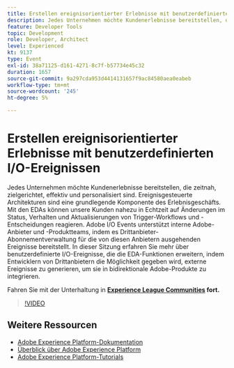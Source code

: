 ```yaml
---
title: Erstellen ereignisorientierter Erlebnisse mit benutzerdefinierten I/O-Ereignissen
description: Jedes Unternehmen möchte Kundenerlebnisse bereitstellen, die zeitnah, zielgerichtet, effektiv und personalisiert sind. Ereignisgesteuerte Architekturen sind eine grundlegende Komponente des Erlebnisgeschäfts. Mit den EDAs können unsere Kunden nahezu in Echtzeit auf Änderungen im Status, Verhalten und Aktualisierungen von Trigger-Workflows und -Entscheidungen reagieren. Adobe I/O Events unterstützt interne Adobe-Anbieter und -Produktteams, indem es Drittanbieter-Abonnementverwaltung für die von diesen Anbietern ausgehenden Ereignisse bereitstellt. In dieser Sitzung erfahren Sie mehr über benutzerdefinierte I/O-Ereignisse, die die EDA-Funktionen erweitern, indem Entwicklern von Drittanbietern die Möglichkeit gegeben wird, externe Ereignisse zu generieren, um sie in bidirektionale Adobe-Produkte zu integrieren.
feature: Developer Tools
topic: Development
role: Developer, Architect
level: Experienced
kt: 9137
type: Event
exl-id: 38a71125-d161-4271-8c7f-b57734e45c32
duration: 1657
source-git-commit: 9a297cda953d4414131657f9ac84580aea0eabeb
workflow-type: tm+mt
source-wordcount: '245'
ht-degree: 5%

---
```


# Erstellen ereignisorientierter Erlebnisse mit benutzerdefinierten I/O-Ereignissen

Jedes Unternehmen möchte Kundenerlebnisse bereitstellen, die zeitnah, zielgerichtet, effektiv und personalisiert sind. Ereignisgesteuerte Architekturen sind eine grundlegende Komponente des Erlebnisgeschäfts. Mit den EDAs können unsere Kunden nahezu in Echtzeit auf Änderungen im Status, Verhalten und Aktualisierungen von Trigger-Workflows und -Entscheidungen reagieren. Adobe I/O Events unterstützt interne Adobe-Anbieter und -Produktteams, indem es Drittanbieter-Abonnementverwaltung für die von diesen Anbietern ausgehenden Ereignisse bereitstellt. In dieser Sitzung erfahren Sie mehr über benutzerdefinierte I/O-Ereignisse, die die EDA-Funktionen erweitern, indem Entwicklern von Drittanbietern die Möglichkeit gegeben wird, externe Ereignisse zu generieren, um sie in bidirektionale Adobe-Produkte zu integrieren.

Fahren Sie mit der Unterhaltung in **[Experience League Communities](https://adobe.ly/3kXfjdx) fort.**

>[!VIDEO](https://video.tv.adobe.com/v/337616/?quality=12&learn=on&hidetitle=true)

## Weitere Ressourcen

- [Adobe Experience Platform-Dokumentation](https://experienceleague.adobe.com/docs/experience-platform.html?lang=de)
- [Überblick über Adobe Experience Platform](https://experienceleague.adobe.com/docs/experience-platform/landing/home.html?lang=de)
- [Adobe Experience Platform-Tutorials](https://experienceleague.adobe.com/docs/platform-learn/tutorials/overview.html?lang=de)
